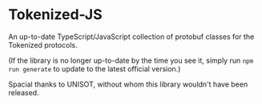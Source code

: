 # Tokenized-JS

An up-to-date TypeScript/JavaScript collection of protobuf classes for the Tokenized protocols.

(If the library is no longer up-to-date by the time you see it, simply run ```npm run generate``` to update to the latest official version.)

Spacial thanks to UNISOT, without whom this library wouldn't have been released.
